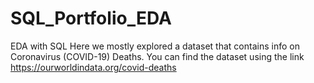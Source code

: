 # SQL_Portfolio_EDA
EDA with SQL
Here we mostly explored a dataset that contains info on Coronavirus (COVID-19) Deaths. You can find the dataset using the link https://ourworldindata.org/covid-deaths

